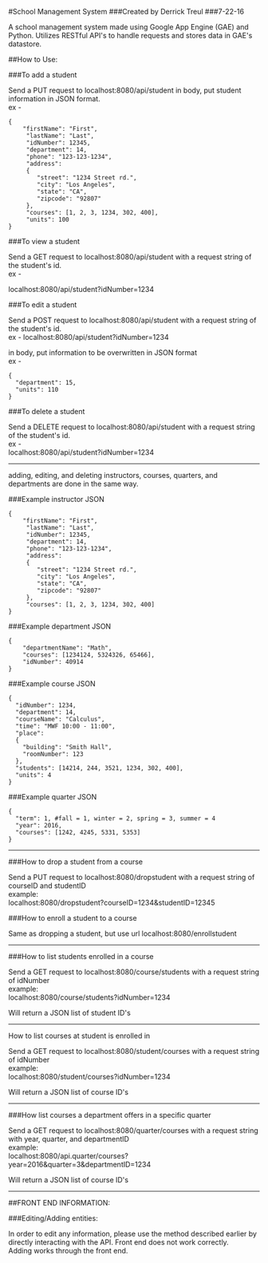 #School Management System
###Created by Derrick Treul
###7-22-16

A school management system made using Google App Engine (GAE) and Python. Utilizes RESTful API's to handle requests and stores data in GAE's datastore.

##How to Use:

###To add a student

Send a PUT request to localhost:8080/api/student in body, put student information in JSON format.  
ex -
```
{
    "firstName": "First", 
     "lastName": "Last",
     "idNumber": 12345,
     "department": 14,
     "phone": "123-123-1234",
     "address": 
     {
        "street": "1234 Street rd.",
        "city": "Los Angeles",
        "state": "CA",
        "zipcode": "92807"
     },
     "courses": [1, 2, 3, 1234, 302, 400],
     "units": 100
}
```

###To view a student

Send a GET request to localhost:8080/api/student with a request string of the student's id.  
ex - 

localhost:8080/api/student?idNumber=1234

###To edit a student

Send a POST request to localhost:8080/api/student with a request string of the student's id.  
ex - 
localhost:8080/api/student?idNumber=1234  

in body, put information to be overwritten in JSON format  
ex - 
```
{
  "department": 15,
  "units": 110
}
```


###To delete a student

Send a DELETE request to localhost:8080/api/student with a request string of the student's id.  
ex -  
localhost:8080/api/student?idNumber=1234



---------------------------


adding, editing, and deleting instructors, courses, quarters, and departments are done in the same way.

###Example instructor JSON

```
{
    "firstName": "First", 
     "lastName": "Last",
     "idNumber": 12345,
     "department": 14,
     "phone": "123-123-1234",
     "address": 
     {
        "street": "1234 Street rd.",
        "city": "Los Angeles",
        "state": "CA",
        "zipcode": "92807"
     },
     "courses": [1, 2, 3, 1234, 302, 400]
}
```

###Example department JSON

```
{
    "departmentName": "Math",
    "courses": [1234124, 5324326, 65466],
    "idNumber": 40914
}
```


###Example course JSON

```
{
  "idNumber": 1234,
  "department": 14,
  "courseName": "Calculus",
  "time": "MWF 10:00 - 11:00",
  "place":
  {
    "building": "Smith Hall",
    "roomNumber": 123
  },
  "students": [14214, 244, 3521, 1234, 302, 400],
  "units": 4
}
```

###Example quarter JSON

```
{
  "term": 1, #fall = 1, winter = 2, spring = 3, summer = 4
  "year": 2016,
  "courses": [1242, 4245, 5331, 5353]
}
```

-------------------

###How to drop a student from a course

Send a PUT request to localhost:8080/dropstudent with a request string of courseID and studentID  
example:  
localhost:8080/dropstudent?courseID=1234&studentID=12345


###How to enroll a student to a course

Same as dropping a student, but use url localhost:8080/enrollstudent



------------------


###How to list students enrolled in a course

Send a GET request to localhost:8080/course/students with a request string of idNumber  
example:  
localhost:8080/course/students?idNumber=1234
  
Will return a JSON list of student ID's


-----------------


How to list courses at student is enrolled in 

Send a GET request to localhost:8080/student/courses with a request string of idNumber  
example:  
localhost:8080/student/courses?idNumber=1234

Will return a JSON list of course ID's



-----------------


###How list courses a department offers in a specific quarter  

Send a GET request to localhost:8080/quarter/courses with a request string with year, quarter, and departmentID  
example:  
localhost:8080/api.quarter/courses?year=2016&quarter=3&departmentID=1234

Will return a JSON list of course ID's


------------------

##FRONT END INFORMATION:

###Editing/Adding entities:

   In order to edit any information, please use the method described earlier by directly interacting with the API. Front end does not work correctly.  
   Adding works through the front end.



